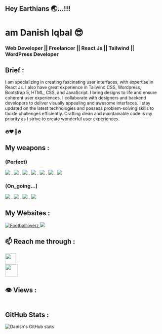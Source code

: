 ## Hey Earthians 🌏...!!!

# am Danish Iqbal 😎

### Web Developer || Freelancer || React Js || Tailwind || WordPress Developer

## Brief :

I am specializing in creating fascinating user interfaces, with expertise in React Js. I also have great experience in Tailwind CSS, Wordpress, Bootstrap 5, HTML, CSS, and JavaScript. I bring designs to life and ensure coherent user experiences. I collaborate with designers and backend developers to deliver visually appealing and awesome interfaces. I stay updated on the latest technologies and possess problem-solving skills to tackle challenges efficiently. Crafting clean and maintainable code is my priority as I strive to create wonderful user experiences.

### 🔥❤️‍🔥🔥

## My weapons :

### (Perfect)

<div>
  <a href=""><img src="https://www.vectorlogo.zone/logos/reactjs/reactjs-icon.svg" /></a>
.
  <a href=""><img src="https://www.vectorlogo.zone/logos/tailwindcss/tailwindcss-icon.svg" /></a>
.
  <a href=""><img src="https://www.vectorlogo.zone/logos/wordpress/wordpress-icon.svg" /></a>
.
  <a href=""><img src="https://www.vectorlogo.zone/logos/getbootstrap/getbootstrap-icon.svg" /></a>
.
  <a href=""><img src="https://www.vectorlogo.zone/logos/javascript/javascript-icon.svg" /></a>
.
  <a href=""><img src="https://www.vectorlogo.zone/logos/w3_html5/w3_html5-icon.svg" /></a>
.
  <a href=""><img src="https://www.vectorlogo.zone/logos/w3_css/w3_css-icon.svg" /></a>

</div>

### (On_going...)

<div>
  <a href=""><img src="https://www.vectorlogo.zone/logos/mongodb/mongodb-icon.svg" /></a>
.
<a href=""><img src="https://www.vectorlogo.zone/logos/expressjs/expressjs-icon.svg" /></a>
.
<a href=""><img src="https://www.vectorlogo.zone/logos/reactjs/reactjs-icon.svg" /></a>
.
<a href=""><img src="https://www.vectorlogo.zone/logos/nodejs/nodejs-icon.svg" /></a>

</div>


## My Websites :

<a href="https://footballloverz.netlify.app/">
  <img src="https://0a429142-7b39-4a8d-9392-6407cce91535-00-38ep7vovnlyjj.pike.replit.dev/Football%20Loverz.png" alt="Footballloverz" />
</a>

<a href="https://danfolio1.netlify.app/">
  <img src="https://0a429142-7b39-4a8d-9392-6407cce91535-00-38ep7vovnlyjj.pike.replit.dev/Danfolio.png" />
</a>


## 📫 Reach me through :

  <div>
    <a href="https://www.linkedin.com/in/danish-iqbal-30143925a">
    <img src="https://www.vectorlogo.zone/logos/linkedin/linkedin-icon.svg" width="35" height="35"/>
  </a>
  </div>
  <div>
    <a href="mailto:diqbal885@gmail.com">
    <img src="https://www.vectorlogo.zone/logos/gmail/gmail-icon.svg" width="40" height="40"/>
  </a>
  </div>
  


## 👁️ Views :

<img src="https://komarev.com/ghpvc/?username=danish-i-11&style=flat-square&color=green" alt=""/>

## GitHub Stats :

![Danish's GitHub stats](https://github-readme-stats.vercel.app/api?username=danish-i-11&show_icons=true&theme=radical)
